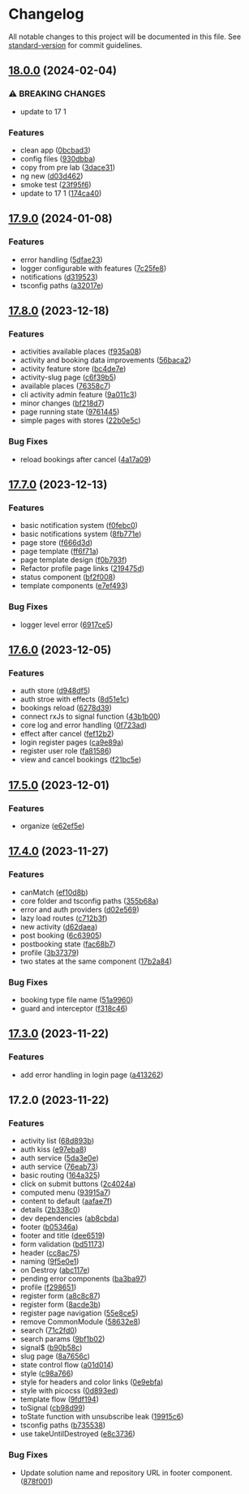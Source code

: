 # Changelog

All notable changes to this project will be documented in this file. See [standard-version](https://github.com/conventional-changelog/standard-version) for commit guidelines.

## [18.0.0](https://github.com/AlbertoBasalo/ng-lab/compare/v17.9.0...v18.0.0) (2024-02-04)


### ⚠ BREAKING CHANGES

* update to 17 1

### Features

* clean app ([0bcbad3](https://github.com/AlbertoBasalo/ng-lab/commit/0bcbad3c40dd32e5fbbde3199447e49b0423c334))
* config files ([930dbba](https://github.com/AlbertoBasalo/ng-lab/commit/930dbba5453a1a596c5027a0a1489fc323ac3ad2))
* copy from pre lab ([3dace31](https://github.com/AlbertoBasalo/ng-lab/commit/3dace31e49cf5c65cf75f65f0ea51cf4da21aa3f))
* ng new ([d03d462](https://github.com/AlbertoBasalo/ng-lab/commit/d03d4628538de8e899d05ee6f86a338bab355c82))
* smoke test ([23f95f6](https://github.com/AlbertoBasalo/ng-lab/commit/23f95f66d70034b13adad03819cb9b8383aeb386))
* update to 17 1 ([174ca40](https://github.com/AlbertoBasalo/ng-lab/commit/174ca40b77997945ce32940cca91b244791430b4))

## [17.9.0](https://github.com/AlbertoBasalo/ng-lab/compare/v17.8.0...v17.9.0) (2024-01-08)


### Features

* error handling ([5dfae23](https://github.com/AlbertoBasalo/ng-lab/commit/5dfae2377734d6eade8c10082bba94f7d7f43b3b))
* logger configurable with features ([7c25fe8](https://github.com/AlbertoBasalo/ng-lab/commit/7c25fe8fcca28ff223f1584951c901371138d8b2))
* notifications ([d319523](https://github.com/AlbertoBasalo/ng-lab/commit/d3195234001162403df535a53d1b1cac891737ba))
* tsconfig paths ([a32017e](https://github.com/AlbertoBasalo/ng-lab/commit/a32017effc6243027612d2685a12778b9206d101))

## [17.8.0](https://github.com/AlbertoBasalo/ng-lab/compare/v17.7.0...v17.8.0) (2023-12-18)


### Features

* activities available places ([f935a08](https://github.com/AlbertoBasalo/ng-lab/commit/f935a084a474fe357534175f63005cd4f4781441))
* activity and booking data improvements ([56baca2](https://github.com/AlbertoBasalo/ng-lab/commit/56baca279da8b8ccab09ab7648e1ba536b6f24e8))
* activity feature store ([bc4de7e](https://github.com/AlbertoBasalo/ng-lab/commit/bc4de7e8d877467370ba6949d26a1f33e59a27bf))
* activity-slug page ([c6f39b5](https://github.com/AlbertoBasalo/ng-lab/commit/c6f39b550be7a3dd5d5b390ace46b8ee463b7bd0))
* available places ([76358c7](https://github.com/AlbertoBasalo/ng-lab/commit/76358c7f21635a2fc46c20cb5e400098e1e890c2))
* cli activity admin feature ([9a011c3](https://github.com/AlbertoBasalo/ng-lab/commit/9a011c3935d8931645b117992f1a181fc9df04fa))
* minor changes ([bf218d7](https://github.com/AlbertoBasalo/ng-lab/commit/bf218d78407b052d1895e61e36e44ea794c99bd3))
* page running state ([9761445](https://github.com/AlbertoBasalo/ng-lab/commit/9761445e66c6834fde5539fa728b57572a4c9b7f))
* simple pages with stores ([22b0e5c](https://github.com/AlbertoBasalo/ng-lab/commit/22b0e5c2939a1224b2c9ea34e792b12086a6653d))


### Bug Fixes

* reload bookings after cancel ([4a17a09](https://github.com/AlbertoBasalo/ng-lab/commit/4a17a098629d08dac15dbbfbfd12ea502d1efdfd))

## [17.7.0](https://github.com/AlbertoBasalo/ng-lab/compare/v17.6.0...v17.7.0) (2023-12-13)


### Features

* basic notification system ([f0febc0](https://github.com/AlbertoBasalo/ng-lab/commit/f0febc0ff05821d5e81be8f6bf8d102a5606a96e))
* basic notifications system ([8fb771e](https://github.com/AlbertoBasalo/ng-lab/commit/8fb771eeeba4799f2c04b95e9ef2e05b5ab0f761))
* page store ([f666d3d](https://github.com/AlbertoBasalo/ng-lab/commit/f666d3d430e410879baf9271371f4a0ed2024956))
* page template ([ff6f71a](https://github.com/AlbertoBasalo/ng-lab/commit/ff6f71ada048ff2966f66d99d81929592abfa0e7))
* page template design ([f0b793f](https://github.com/AlbertoBasalo/ng-lab/commit/f0b793f067f16ac3b85a1828b00da6f492f68bc1))
* Refactor profile page links ([219475d](https://github.com/AlbertoBasalo/ng-lab/commit/219475d0363ed522531955cc2effbb03b6165113))
* status component ([bf2f008](https://github.com/AlbertoBasalo/ng-lab/commit/bf2f008a3f26f234ccfaa89269f312ad0d271abc))
* template components ([e7ef493](https://github.com/AlbertoBasalo/ng-lab/commit/e7ef4938b5d6f615da05f260c8b35c72e29b872e))


### Bug Fixes

* logger level error ([6917ce5](https://github.com/AlbertoBasalo/ng-lab/commit/6917ce55a191ba5359a3d7cac2ff5ea007e43d7c))

## [17.6.0](https://github.com/AlbertoBasalo/ng-lab/compare/v17.5.0...v17.6.0) (2023-12-05)


### Features

* auth store ([d948df5](https://github.com/AlbertoBasalo/ng-lab/commit/d948df5792508b6aaae23fa18b4cfb59d2c1d5ba))
* auth stroe with effects ([8d51e1c](https://github.com/AlbertoBasalo/ng-lab/commit/8d51e1c00925588cee5bb310ec7a5e990057871c))
* bookings reload ([6278d39](https://github.com/AlbertoBasalo/ng-lab/commit/6278d39953eaea74d79fcb69bcc126bd8ad4a233))
* connect rxJs to signal function ([43b1b00](https://github.com/AlbertoBasalo/ng-lab/commit/43b1b00d3af16f1243404b59e5aef697cba7e57a))
* core log and error handling ([0f723ad](https://github.com/AlbertoBasalo/ng-lab/commit/0f723ad4aeba9550b781de6cb96669a1323ba6ea))
* effect after cancel ([fef12b2](https://github.com/AlbertoBasalo/ng-lab/commit/fef12b22df11f602c9d5398257b55a3faa851b0d))
* login register pages ([ca9e89a](https://github.com/AlbertoBasalo/ng-lab/commit/ca9e89a3f33d9f5dd1903cfb47cad06bcbfcf446))
* register user role ([fa81586](https://github.com/AlbertoBasalo/ng-lab/commit/fa81586050385850d2fbb96536a773253a4c5f50))
* view and cancel bookings ([f21bc5e](https://github.com/AlbertoBasalo/ng-lab/commit/f21bc5e4e1952256855f0b43b61649bf01175a74))

## [17.5.0](https://github.com/AlbertoBasalo/ng-lab/compare/v17.4.0...v17.5.0) (2023-12-01)


### Features

* organize ([e62ef5e](https://github.com/AlbertoBasalo/ng-lab/commit/e62ef5ed18479b8a194ddde20097e435162e30dd))

## [17.4.0](https://github.com/AlbertoBasalo/ng-lab/compare/v17.3.0...v17.4.0) (2023-11-27)


### Features

* canMatch ([ef10d8b](https://github.com/AlbertoBasalo/ng-lab/commit/ef10d8be720b2dfd1a77db9b7040e9bc78d81938))
* core folder and tsconfig paths ([355b68a](https://github.com/AlbertoBasalo/ng-lab/commit/355b68a3b52464c90e31c28ef98d52f5da18ca26))
* error and auth providers ([d02e569](https://github.com/AlbertoBasalo/ng-lab/commit/d02e5690b3051ee4b9b2ac5d724a3e338d857504))
* lazy load routes ([c712b3f](https://github.com/AlbertoBasalo/ng-lab/commit/c712b3f63c81220fedc52f0314bb8457aeef8075))
* new activity ([d62daea](https://github.com/AlbertoBasalo/ng-lab/commit/d62daea3a504508f21c858d73321499c456258e0))
* post booking ([6c63905](https://github.com/AlbertoBasalo/ng-lab/commit/6c639058d8c48913f2843fc977a254e79677830e))
* postbooking state ([fac68b7](https://github.com/AlbertoBasalo/ng-lab/commit/fac68b70cfee51c13e92d0ae3d2670704246e8be))
* profile ([3b37379](https://github.com/AlbertoBasalo/ng-lab/commit/3b37379b4ba92547d1e18cf3c5f0121478ad70da))
* two states at the same component ([17b2a84](https://github.com/AlbertoBasalo/ng-lab/commit/17b2a842f8e59bda4e7ae058888fb2e2f6914c1d))


### Bug Fixes

* booking type file name ([51a9960](https://github.com/AlbertoBasalo/ng-lab/commit/51a996075f043408f242a5b9624d8c8c506cac8d))
* guard and interceptor ([f318c46](https://github.com/AlbertoBasalo/ng-lab/commit/f318c46fe0a3e069a823013b80865d70bb2c8830))

## [17.3.0](https://github.com/AlbertoBasalo/ng-lab/compare/v17.2.0...v17.3.0) (2023-11-22)


### Features

* add error handling in login page ([a413262](https://github.com/AlbertoBasalo/ng-lab/commit/a4132620e64b1d28088e8580cea01f186d23a944))

## 17.2.0 (2023-11-22)


### Features

* activity list ([68d893b](https://github.com/AlbertoBasalo/ng-lab/commit/68d893b2fee9b28bece92b1d6f85a4bafdcbb16d))
* auth kiss ([e97eba8](https://github.com/AlbertoBasalo/ng-lab/commit/e97eba8969e0b67918713d70bc491f1c4826381b))
* auth service ([5da3e0e](https://github.com/AlbertoBasalo/ng-lab/commit/5da3e0ebded1343b7aaeabd1d18fce306212e03a))
* auth service ([76eab73](https://github.com/AlbertoBasalo/ng-lab/commit/76eab73510b778475fcd6fcbb5e21ea916b79a27))
* basic routing ([164a325](https://github.com/AlbertoBasalo/ng-lab/commit/164a325276d2165bf0085105c6c9b29ab0f8c3e3))
* click on submit buttons ([2c4024a](https://github.com/AlbertoBasalo/ng-lab/commit/2c4024ae6998564d3dadf59c5489f8b31cce78e0))
* computed menu ([93915a7](https://github.com/AlbertoBasalo/ng-lab/commit/93915a7c6484f23afd748323c51e4bb64f3d615e))
* content to default ([aafae7f](https://github.com/AlbertoBasalo/ng-lab/commit/aafae7f1c3e6422fc21e1f01a5eef678c0015398))
* details ([2b338c0](https://github.com/AlbertoBasalo/ng-lab/commit/2b338c039b957df07de741e5cc53ff39b3335569))
* dev dependencies ([ab8cbda](https://github.com/AlbertoBasalo/ng-lab/commit/ab8cbda12fc7267e3a31c705a091823df79e7083))
* footer ([b05346a](https://github.com/AlbertoBasalo/ng-lab/commit/b05346ad38d12018624fbcaba851473113a4f2b3))
* footer and title ([dee6519](https://github.com/AlbertoBasalo/ng-lab/commit/dee6519c875cc7c2bd41902d85a990e0c0cb4cd2))
* form validation ([bd51173](https://github.com/AlbertoBasalo/ng-lab/commit/bd511739b82c5e3a210de2e33ce5842da141f726))
* header ([cc8ac75](https://github.com/AlbertoBasalo/ng-lab/commit/cc8ac75ffd48655d42736d576e3fdad3d543fd07))
* naming ([9f5e0e1](https://github.com/AlbertoBasalo/ng-lab/commit/9f5e0e1f2f150299dc91df2ea827b8b85eed688b))
* on Destroy ([abc117e](https://github.com/AlbertoBasalo/ng-lab/commit/abc117ebc4cd43daf3055a1a2dd91f225935861e))
* pending error components ([ba3ba97](https://github.com/AlbertoBasalo/ng-lab/commit/ba3ba9708366fbeb6aacc531cc5f69dc3caf84f3))
* profile ([f298651](https://github.com/AlbertoBasalo/ng-lab/commit/f29865136a803b4106787a9a85e85ac01c5c5fd8))
* register form ([a8c8c87](https://github.com/AlbertoBasalo/ng-lab/commit/a8c8c879fd72d84287a3726feeefc9137f630861))
* register form ([8acde3b](https://github.com/AlbertoBasalo/ng-lab/commit/8acde3bedbe401057fbd1ee2a0882c8838320ea7))
* register page navigation ([55e8ce5](https://github.com/AlbertoBasalo/ng-lab/commit/55e8ce5b92ac7d7ac667e6d4bbbe09ada03e7dea))
* remove CommonModule ([58632e8](https://github.com/AlbertoBasalo/ng-lab/commit/58632e8f01c2e044acfe1d136c33347b5eae5be8))
* search ([71c2fd0](https://github.com/AlbertoBasalo/ng-lab/commit/71c2fd0237987969fba166ff124352141d296e81))
* search params ([9bf1b02](https://github.com/AlbertoBasalo/ng-lab/commit/9bf1b029668b0a747a9be503e1cbc75f4953c4bd))
* signal$ ([b90b58c](https://github.com/AlbertoBasalo/ng-lab/commit/b90b58c3cb86df08cf124a0792f5a70d566eafe8))
* slug page ([8a7656c](https://github.com/AlbertoBasalo/ng-lab/commit/8a7656c516f0e548b789ae22e038576be247cb31))
* state control flow ([a01d014](https://github.com/AlbertoBasalo/ng-lab/commit/a01d014837bad752488f650dca1005dc78a760fd))
* style ([c98a766](https://github.com/AlbertoBasalo/ng-lab/commit/c98a766d6c0863006c3e335bf7d683313114e3a6))
* style for headers and color links ([0e9ebfa](https://github.com/AlbertoBasalo/ng-lab/commit/0e9ebfa13269cc6b8272d1a457577ac1cb5db6ff))
* style with picocss ([0d893ed](https://github.com/AlbertoBasalo/ng-lab/commit/0d893ed11a4bdff4e7bc625e5191978f21f954b3))
* template flow ([9fdf194](https://github.com/AlbertoBasalo/ng-lab/commit/9fdf1945aa7a42c32279ff5c5f7092a1678c910f))
* toSignal ([cb98d99](https://github.com/AlbertoBasalo/ng-lab/commit/cb98d992b2b124a89231115507f6a197d023b0dc))
* toState function with unsubscribe leak ([19915c6](https://github.com/AlbertoBasalo/ng-lab/commit/19915c63e7624859618e4be106968b0d2044b938))
* tsconfig paths ([b735538](https://github.com/AlbertoBasalo/ng-lab/commit/b735538c16cab057241404dd9175c0d8e0d4db27))
* use takeUntilDestroyed ([e8c3736](https://github.com/AlbertoBasalo/ng-lab/commit/e8c373609d6340b5313516641159ac4efd7e623f))


### Bug Fixes

* Update solution name and repository URL in footer component. ([878f001](https://github.com/AlbertoBasalo/ng-lab/commit/878f0012610cbb63f5d86018707bf25498d76744))
